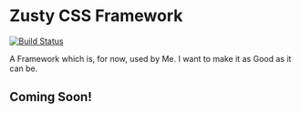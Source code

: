 # Zusty CSS Framework
[![Build Status](https://travis-ci.com/sarsamurmu/zusty.svg?branch=master)](https://travis-ci.com/sarsamurmu/zusty)


A Framework which is, for now, used by Me. I want to make it as Good as it can be.
## Coming Soon!

